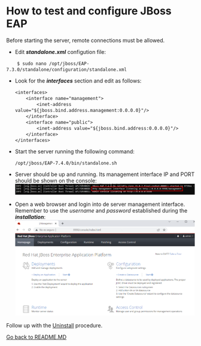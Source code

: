 # How to test and configure JBoss EAP

Before starting the server, remote connections must be allowed. 

- Edit ***standalone.xml*** configution file:
```console
    $ sudo nano /opt/jboss/EAP-7.3.0/standalone/configuration/standalone.xml
```

- Look for the ***interfaces*** section and edit as follows:
    ```console
    <interfaces>
        <interface name="management">
            <inet-address value="${jboss.bind.address.management:0.0.0.0}"/>
        </interface>
        <interface name="public">
            <inet-address value="${jboss.bind.address:0.0.0.0}"/>
        </interface>
    </interfaces>
    ```

- Start the server running the following command:
    ```console
    /opt/jboss/EAP-7.4.0/bin/standalone.sh
    ```

- Server should be up and running. Its management interface IP and PORT should be shown on the console:
    ![server](img/run.png)

- Open a web browser and login into de server management interface. Remember to use the *username* and *password* established during the ***installation***:
![server-admin](img/server1.png)


Follow up with the [Uninstall](UNINSTALL.MD) procedure.
    
[Go back to README.MD](README.MD)
